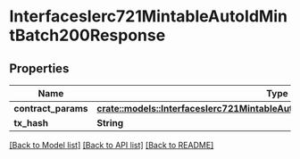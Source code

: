 # InterfacesIerc721MintableAutoIdMintBatch200Response

## Properties

Name | Type | Description | Notes
------------ | ------------- | ------------- | -------------
**contract_params** | [**crate::models::InterfacesIerc721MintableAutoIdMintBatchRequestContractParams**](interfaces_IERC721MintableAutoId_mintBatch_request_contractParams.md) |  | 
**tx_hash** | **String** |  | 

[[Back to Model list]](../README.md#documentation-for-models) [[Back to API list]](../README.md#documentation-for-api-endpoints) [[Back to README]](../README.md)


